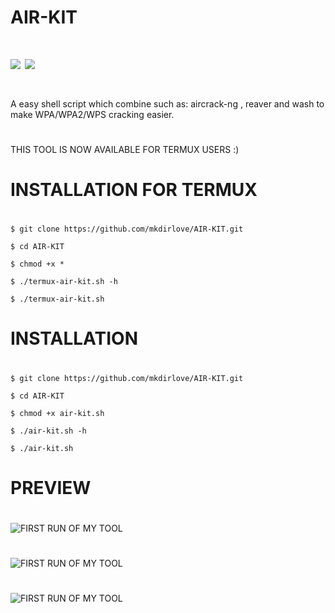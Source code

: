 # AIR-KIT
# <img src="https://img.shields.io/badge/MADE%20WITH-BASH-yellowgreen"> <img src="https://img.shields.io/badge/VERY%20USER-FRIENDLY-yellowgreen">
# 
A easy shell script which combine such as: aircrack-ng , reaver and wash to make WPA/WPA2/WPS cracking easier.
#
THIS TOOL IS NOW AVAILABLE FOR TERMUX USERS :)
#
# INSTALLATION FOR TERMUX
#
`$ git clone https://github.com/mkdirlove/AIR-KIT.git`

`$ cd AIR-KIT`

`$ chmod +x *`

`$ ./termux-air-kit.sh -h`

`$ ./termux-air-kit.sh`
#
# INSTALLATION
#
`$ git clone https://github.com/mkdirlove/AIR-KIT.git`

`$ cd AIR-KIT`

`$ chmod +x air-kit.sh`

`$ ./air-kit.sh -h`

`$ ./air-kit.sh`
#
# PREVIEW
#
![FIRST RUN OF MY TOOL](https://github.com/mkdirlove/AIR-KIT/blob/master/air.gif)
#
![FIRST RUN OF MY TOOL](https://github.com/mkdirlove/AIR-KIT/blob/master/5.png)
#
![FIRST RUN OF MY TOOL](https://github.com/mkdirlove/AIR-KIT/blob/master/termux.png)
# 
